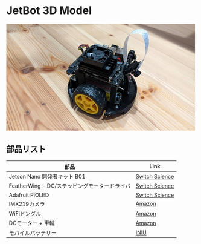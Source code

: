 # JetBot 3D Model

<img src="jetbot.jpg" width="500px">

## 部品リスト
| 部品 | Link |
| ---- | ---- |
| Jetson Nano 開発者キット B01 | [Switch Science](https://www.switch-science.com/products/6239)|
| FeatherWing - DC/ステッピングモータードライバ | [Switch Science](https://www.switch-science.com/products/6457) |
| Adafruit PiOLED | [Switch Science](https://www.switch-science.com/products/3393) |
| IMX219カメラ | [Amazon](https://www.amazon.co.jp/dp/B08K2SRZNX/) |
| WiFiドングル | [Amazon](https://www.amazon.co.jp/dp/B07MXHJ6KB/) |
| DCモーター + 車輪 | [Amazon](https://www.amazon.co.jp/dp/B09F92W3V3/) |
| モバイルバッテリー | [INIU](https://www.iniupower.com/iniu-portable-charger-10000mah-power-bank-led-display-dual-usb-output/) |

